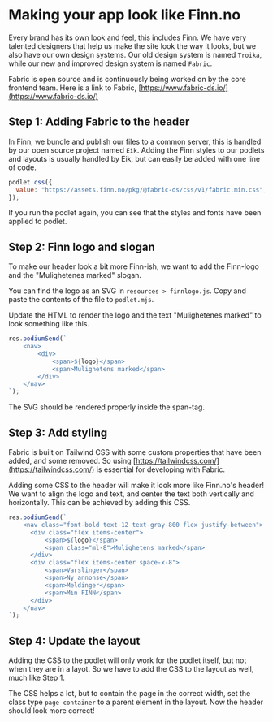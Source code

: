 # Making your app look like Finn.no

Every brand has its own look and feel, this includes Finn. We have very talented designers that help us make the site look the way it looks, but we also have our own design systems. Our old design system is named `Troika`, while our new and improved design system is named `Fabric`.

Fabric is open source and is continuously being worked on by the core frontend team.
Here is a link to Fabric, [https://www.fabric-ds.io/](https://www.fabric-ds.io/)

## Step 1: Adding Fabric to the header

In Finn, we bundle and publish our files to a common server, this is handled by our open source project named `Eik`. Adding the Finn styles to our podlets and layouts is usually handled by Eik, but can easily be added with one line of code.

```js
podlet.css({
  value: "https://assets.finn.no/pkg/@fabric-ds/css/v1/fabric.min.css",
});
```

If you run the podlet again, you can see that the styles and fonts have been applied to podlet.

## Step 2: Finn logo and slogan

To make our header look a bit more Finn-ish, we want to add the Finn-logo and the "Mulighetenes marked" slogan.

You can find the logo as an SVG in `resources > finnlogo.js`. Copy and paste the contents of the file to `podlet.mjs`.

Update the HTML to render the logo and the text "Mulighetenes marked" to look something like this.

```js
res.podiumSend(`
    <nav>
        <div>
            <span>${logo}</span>
            <span>Mulighetens marked</span>
        </div>
    </nav>
`);
```

The SVG should be rendered properly inside the span-tag.

## Step 3: Add styling

Fabric is built on Tailwind CSS with some custom properties that have been added, and some removed. So using [https://tailwindcss.com/](https://tailwindcss.com/) is essential for developing with Fabric.

Adding some CSS to the header will make it look more like Finn.no's header!
We want to align the logo and text, and center the text both vertically and horizontally. This can be achieved by adding this CSS.

```js
res.podiumSend(`
    <nav class="font-bold text-12 text-gray-800 flex justify-between">
      <div class="flex items-center">
          <span>${logo}</span>
          <span class="ml-8">Mulighetens marked</span>
      </div>
      <div class="flex items-center space-x-8">
          <span>Varslinger</span>
          <span>Ny annonse</span>
          <span>Meldinger</span>
          <span>Min FINN</span>
      </div>
    </nav>
`);
```

## Step 4: Update the layout

Adding the CSS to the podlet will only work for the podlet itself, but not when they are in a layot. So we have to add the CSS to the layout as well, much like Step 1.

The CSS helps a lot, but to contain the page in the correct width, set the class type `page-container` to a parent element in the layout. Now the header should look more correct!

